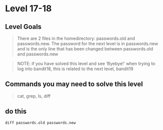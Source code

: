 # Level 17-18


## Level Goals

> There are 2 files in the homedirectory: passwords.old and passwords.new. The password for the next level is in passwords.new and is the only line that has been changed between passwords.old and passwords.new  

> NOTE: if you have solved this level and see ‘Byebye!’ when trying to log into bandit18, this is related to the next level, bandit19  


## Commands you may need to solve this level
> cat, grep, ls, diff

## do this

`diff passwords.old passwords.new`
